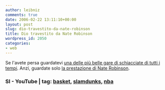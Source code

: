 ```yaml
---
author: leibniz
comments: true
date: 2006-02-22 13:11:10+00:00
layout: post
slug: dio-travestito-da-nate-robinson
title: Dio travestito da Nate Robinson
wordpress_id: 2050
categories:
- web
---
```


Se l'avete persa guardatevi [una delle più belle gare di schiacciate di tutti i tempi](http://sportsillustrated.cnn.com/2006/basketball/nba/02/18/slam.dunk.ap/?cnn=yes). Anzi, guardate solo [la prestazione di Nate Robinson](http://www.youtube.com/?v=IdmTPGx_1ek).


### SI - YouTube | tag: [basket](http://www.technorati.com/tags/basket), [slamdunks](http://www.technorati.com/tags/slamdunks), [nba](http://www.technorati.com/tags/nba)
